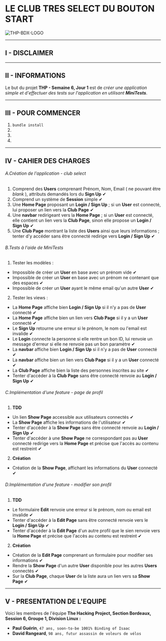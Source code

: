 # LE CLUB TRES SELECT DU BOUTON START

![THP-BDX-LOGO](http://image.noelshack.com/fichiers/2018/45/1/1541412703-thpbdx1.png)

---
## I - DISCLAIMER

---
## II - INFORMATIONS

Le but du projet **THP - Semaine 6, Jour 1** est de _créer une application simple et d'effectuer des tests sur l'application en utilisant **MiniTests**_.

---
## III - POUR COMMENCER

1. `bundle install`
2.
3.
4.

---
## IV - CAHIER DES CHARGES

###### A.Création de l'application - club select
1. Comprend des **Users** comprenant Prénom, Nom, Email ( ne pouvant être _blank_ ), attributs demandés lors du **Sign Up** ✔
2. Comprend un système de **Session** simple ✔
3. Une **Home Page** proposant un **Login / Sign  Up** ; si un **User** est connecté, lui proposer un lien vers la **Club Page** ✔
4. Une **navbar** redirigeant vers la **Home Page** ; si un **User** est connecté, elle contient un lien vers la **Club Page**, sinon elle propose un **Login / Sign Up** ✔
5. Une **Club Page** montrant la liste des **Users** ainsi que leurs informations ; tenter d'y accéder sans être connecté redirige vers **Login / Sign Up** ✔

###### B.Tests à l'aide de MiniTests
1. Tester les modèles :
* Impossible de créer un **User** en base avec un prénom vide ✔
* Impossible de créer un **User** en base avec un prénom ne contenant que des espaces ✔
* Impossible de créer un **User** ayant le même email qu'un autre **User** ✔
2. Tester les views :
* La **Home Page** affiche bien **Login / Sign Up** si il n'y a pas de **User** connecté ✔
* La **Home Page** affiche bien un lien vers **Club Page** si il y a un **User** connecté ✔
* Le **Sign Up** retourne une erreur si le prénom, le nom ou l'email est invalide ✔
* Le **Login** connecte la personne si elle rentre un bon ID, lui renvoie un message d'erreur si elle ne renvoie pas un bon paramètre ✔
* La **navbar** affiche bien **Login / Sign Up** si il n'y a pas de **User** connecté ✔
* La **navbar** affiche bien un lien vers **Club Page** si il y a un **User** connecté ✔
* La **Club Page** affiche bien la liste des personnes inscrites au site ✔
* Tenter d'accéder à la **Club Page** sans être connecté renvoie au **Login / Sign Up** ✔

###### C.Implémentation d'une feature - page de profil
1. **TDD**
* Un lien **Show Page** accessible aux utilisateurs connectés ✔
* La **Show Page** affiche les informations de l'utilisateur ✔
* Tenter d'accéder à la **Show Page** sans être connecté renvoie au **Login / Sign Up** ✔
* Tenter d'accéder à une **Show Page** ne correspondant pas au **User** connecté redirige vers la **Home Page** et précise que l'accès au contenu est restreint ✔
2. **Création**
* Création de la **Show Page**, affichant les informations du **User** connecté ✔

###### D.Implémentation d'une feature - modifier son profil
1. **TDD**
* Le formulaire **Edit** renvoie une erreur si le prénom, nom ou email est invalide ✔
* Tenter d'accéder à la **Edit Page** sans être connecté renvoie vers le **Login / Sign Up** ✔
* Tenter d'accéder à la **Edit Page** d'un autre profil que le sien renvoie vers la **Home Page** et précise que l'accès au contenu est restreint ✔
2. **Création**
* Création de la **Edit Page** comprenant un formulaire pour modifier ses informations ✔
* Rendre la **Show Page** d'un autre **User** disponible pour les autres **Users** connectés ✔
* Sur la **Club Page**, chaque **User** de la liste aura un lien vers sa **Show Page** ✔

---
## V - PRESENTATION DE L'EQUIPE

Voici les membres de l'équipe **The Hacking Project, Section Bordeaux, Session 6, Groupe 1, Division Linux :**

* **Paul Guérin**, `47 ans, soon-to-be 1001% Binding of Isaac`
* **David Rangeard**, `98 ans, futur assassin de voleurs de vélos`
